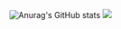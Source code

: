 ![Anurag's GitHub stats](https://github-readme-stats.vercel.app/api?username=ryo-ebata&show_icons=true)
![](https://github-profile-summary-cards.vercel.app/api/cards/profile-details?username=ryo-ebata&theme=vue)
